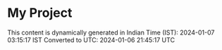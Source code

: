 # My Project

This content is dynamically generated in Indian Time (IST): 2024-01-07 03:15:17 IST
Converted to UTC: 2024-01-06 21:45:17 UTC
